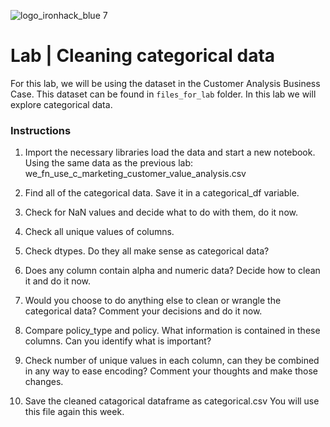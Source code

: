 ![logo_ironhack_blue 7](https://user-images.githubusercontent.com/23629340/40541063-a07a0a8a-601a-11e8-91b5-2f13e4e6b441.png)

# Lab | Cleaning categorical data

For this lab, we will be using the dataset in the Customer Analysis Business Case. This dataset can be found in `files_for_lab` folder. In this lab we will explore categorical data.

### Instructions

1. Import the necessary libraries load the data and start a new notebook.
Using the same data as the previous lab: we_fn_use_c_marketing_customer_value_analysis.csv

2. Find  all of the categorical data.  Save it in a categorical_df variable.

3. Check for NaN values and decide what to do with them, do it now.

4. Check all unique values of columns.

5. Check dtypes. Do they all make sense as categorical data?

6. Does any column contain alpha and numeric data?  Decide how to clean it and do it now.

7. Would you choose to do anything else to clean or wrangle the categorical data?  Comment your decisions and do it now.

8. Compare policy_type and policy.  What information is contained in these columns.  Can you identify what is important?  

9. Check number of unique values in each column, can they be combined in any way to ease encoding?  Comment your thoughts and make those changes.

10.  Save the cleaned catagorical dataframe as categorical.csv   You will use this file again this week.
